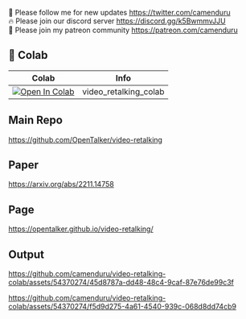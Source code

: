 🐣 Please follow me for new updates https://twitter.com/camenduru <br />
🔥 Please join our discord server https://discord.gg/k5BwmmvJJU <br />
🥳 Please join my patreon community https://patreon.com/camenduru <br />

## 🦒 Colab

| Colab | Info
| --- | --- |
[![Open In Colab](https://colab.research.google.com/assets/colab-badge.svg)](https://colab.research.google.com/github/camenduru/video-retalking-colab/blob/main/video_retalking_colab.ipynb) | video_retalking_colab

## Main Repo
https://github.com/OpenTalker/video-retalking

## Paper
https://arxiv.org/abs/2211.14758

## Page
https://opentalker.github.io/video-retalking/

## Output

https://github.com/camenduru/video-retalking-colab/assets/54370274/45d8787a-dd48-48c4-9caf-87e76de99c3f

https://github.com/camenduru/video-retalking-colab/assets/54370274/f5d9d275-4a61-4540-939c-068d8dd74cb9